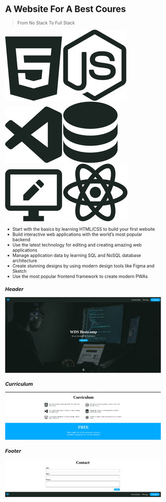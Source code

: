# A Website For A Best Coures

> From No Stack To Full Stack

<img src="./img/html_icon.svg" alt="HTML Icon"> <img src="./img/node_js_icon.svg" alt="Node Js Icon"> <img src="./img/vscode_icon.svg" alt="VS Code Icon"> <img src="./img/database_icon.svg" alt="Database Icon"> <img src="./img/edit_page_icon.svg" alt="Edite image Icon"> <img src="./img/react_icon.svg" alt="React Icon">

+ Start with the basics by learning HTML/CSS to build your first website
+ Build interactive web applications with the world’s most popular backend
+ Use the latest technology for editing and creating amazing web applications
+ Manage application data by learning SQL and NoSQL database architecture
+ Create stunning designs by using modern design tools like Figma and Sketch
+ Use the most popular frontend framework to create modern PWAs


### **_Header_**

![Alt text](./img/image.png)


### **_Curriculum_**

![Alt text](./img/image-1.png)


### **_Footer_**

![Alt text](./img/image-2.png)